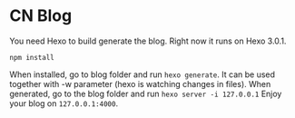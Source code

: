 # CN Blog #

You need Hexo to build generate the blog. Right now it runs on Hexo 3.0.1.
 

`npm install`

When installed, go to blog folder and run `hexo generate`. It can be used together with -w parameter (hexo is watching changes in files).
When generated, go to the blog folder and run `hexo server -i 127.0.0.1`
Enjoy your blog on `127.0.0.1:4000`.
